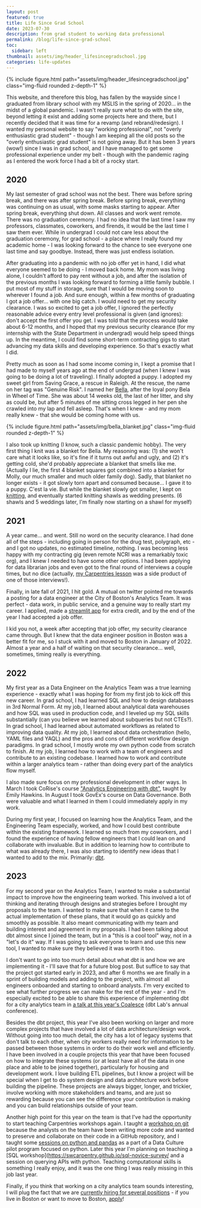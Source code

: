 ```yaml
---
layout: post
featured: true
title: Life Since Grad School
date: 2023-07-30
description: from grad student to working data professional
permalink: /blog/life-since-grad-school
toc:
  sidebar: left
thumbnail: assets/img/header_lifesincegradschool.jpg
categories: life-updates
---
```

{% include figure.html path="assets/img/header_lifesincegradschool.jpg" class="img-fluid rounded z-depth-1" %}

This website, and therefore this blog, has fallen by the wayside since I graduated from library school with my MSLIS in the spring of 2020... in the midst of a global pandemic. I wasn't really sure what to do with the site, beyond letting it exist and adding some projects here and there, but I recently decided that it was time for a revamp (and rebrand/redesign). I wanted my personal website to say "working professional", not "overly enthusiastic grad student" - though I am keeping all the old posts so the "overly enthusiastic grad student" is not going away. But it has been 3 years (wow!) since I was in grad school, and I have managed to get some professional experience under my belt - though with the pandemic raging as I entered the work force I had a bit of a rocky start.

## 2020

My last semester of grad school was not the best. There was before spring break, and there was after spring break. Before spring break, everything was continuing on as usual, with some masks starting to appear. After spring break, everything shut down. All classes and work went remote. There was no graduation ceremony. I had no idea that the last time I saw my professors, classmates, coworkers, and firends, it would be the last time I saw them ever. While in undergrad I could not care less about the graduation ceremony, for grad school - a place where I really found my academic home - I was looking forward to the chance to see everyone one last time and say goodbye. Instead, there was just endless isolation.

After graduating into a pandemic with no job offer yet in hand, I did what everyone seemed to be doing - I moved back home. My mom was living alone, I couldn't afford to pay rent without a job, and after the isolation of the previous months I was looking forward to forming a little family bubble. I put most of my stuff in storage, sure that I would be moving soon to wherever I found a job. And sure enough, within a few months of graduating I got a job offer... with one big catch. I would need to get my security clearance. I was so excited to get a job offer, I ignored the perfectly reasonable advice every entry level professional is given (and ignores): don't accept the first offer you get. I was told that the process would take about 6-12 months, and I hoped that my previous security clearance (for my internship with the State Department in undergrad) would help speed things up. In the meantime, I could find some short-term contracting gigs to start advancing my data skills and developing experience. So that's exactly what I did.

Pretty much as soon as I had some income coming in, I kept a promise that I had made to myself years ago at the end of undergrad (when I knew I was going to be doing a lot of traveling). I finally adopted a puppy. I adopted my sweet girl from Saving Grace, a rescue in Raleigh. At the rescue, the name on her tag was "Genuine Risk". I named her [Bella](/bella/), after the loyal pony Bela in Wheel of Time. She was about 14 weeks old, the last of her litter, and shy as could be, but after 5 minutes of me sitting cross legged in her pen she crawled into my lap and fell asleep. That's when I knew - and my mom really knew - that she would be coming home with us.

{% include figure.html path="assets/img/bella_blanket.jpg" class="img-fluid rounded z-depth-1" %}

I also took up knitting (I know, such a classic pandemic hobby). The very first thing I knit was a blanket for Bella. My reasoning was: (1) she won't care what it looks like, so it's fine if it turns out awful and ugly, and (2) it's getting cold, she'd probably appreciate a blanket that smells like me. (Actually I lie, the first 4 blanket squares got combined into a blanket for Molly, our much smaller and much older family dog). Sadly, that blanket no longer exists - it got slowly torn apart and consumed because... I gave it to a puppy. C'est la vie. But while the blanket slowly got smaller, I kept on [knitting](/knitting/), and eventually started knitting shawls as wedding presents. (6 shawls and 5 weddings later, I'm finally now starting on a shawl for myself)

## 2021

A year came... and went. Still no word on the security clearance. I had done all of the steps - including going in person for the drug test, polygraph, etc - and I got no updates, no estimated timeline, nothing. I was becoming less happy with my contracting gig (even remote NCRI was a remarkably toxic org), and I knew I needed to have some other options. I had been applying for data librarian jobs and even got to the final round of interviews a couple times, but no dice (actually, [my Carpentries lesson](/projects/carpentries-dataviz-workshop) was a side product of one of those interviews!).

Finally, in late fall of 2021, I hit gold. A mutual on twitter pointed me towards a posting for a data engineer at the City of Boston's Analytics Team. It was perfect - data work, in public service, and a genuine way to really start my career. I applied, made a [streamlit app](/projects/streamlit-apps) for extra credit, and by the end of the year I had accepted a job offer.

I kid you not, a week after accepting that job offer, my security clearance came through. But I knew that the data engineer position in Boston was a better fit for me, so I stuck with it and moved to Boston in January of 2022. Almost a year and a half of waiting on that security clearance... well, sometimes, timing really is everything. 

## 2022

My first year as a Data Engineer on the Analytics Team was a true learning experience - exactly what I was hoping for from my first job to kick off this new career. In grad school, I had learned SQL and how to design databases in 3rd Normal Form. At my job, I learned about analytical data warehouses and how SQL was used in production code, and I leveled up my SQL skills substantially (can you believe we learned about subqueries but not CTEs?). In grad school, I had learned about automated workflows as related to improving data quality. At my job, I learned about data orchestration (hello, YAML files and YAQL) and the pros and cons of different workflow design paradigms. In grad school, I mostly wrote my own python code from scratch to finish. At my job, I learned how to work with a team of engineers and contribute to an existing codebase. I learned how to work and contribute within a larger analytics team - rather than doing every part of the analytics flow myself.

I also made sure focus on my professional development in other ways. In March I took CoRise's course ["Analytics Engineering with dbt"](https://corise.com/course/analytics-engineering-with-dbt), taught by Emily Hawkins. In August I took GovEx's course on Data Governance. Both were valuable and what I learned in them I could immediately apply in my work.

During my first year, I focused on learning how the Analytics Team, and the Engineering Team especially, worked, and how I could best contribute within the existing framework. I learned so much from my coworkers, and I found the experience of having fellow engineers that I could lean on and collaborate with invaluable. But in addition to learning how to contribute to what was already there, I was also starting to identify new ideas that I wanted to add to the mix. Primarily: [dbt](https://docs.getdbt.com/docs/introduction).

## 2023

For my second year on the Analytics Team, I wanted to make a substantial impact to improve how the engineering team worked. This involved a lot of thinking and iterating through designs and strategies before I brought my proposals to the team. I wanted to make sure that when it came to the actual implementation of these plans, that it would go as quickly and smoothly as possible. It also meant communicating with my team and building interest and agreement in my proposals. I had been talking about dbt almost since I joined the team, but in a "this is a cool tool" way, not in a "let's do it" way. If I was going to ask everyone to learn and use this new tool, I wanted to make sure they believed it was worth it too.

I don't want to go into too much detail about what dbt is and how we are implementing it - I'll save that for a future blog post. But suffice to say that the project got started early in 2023, and after 6 months we are finally in a sprint of building models and adding to the project, with almost all engineers onboarded and starting to onboard analysts. I'm very excited to see what further progress we can make for the rest of the year - and I'm especially excited to be able to share this experience of implementing dbt for a city analytics team in [a talk at this year's Coalesce](https://coalesce.getdbt.com/agenda/from-coast-to-coast-implementing-dbt-in-the-public-sector) (dbt Lab's annual conference).

Besides the dbt project, this year I've also been working on larger and more complex projects that have involved a lot of data architecture/design work. Without going into too much detail, the city has a lot of legacy systems that don't talk to each other, when city workers really need for information to be passed between those systems in order to do their work well and efficiently. I have been involved in a couple projects this year that have been focused on how to integrate these systems (or at least have all of the data in one place and able to be joined together), particularly for housing and development work. I love building ETL pipelines, but I know a project will be special when I get to do system design and data architecture work before building the pipeline. These projects are always bigger, longer, and trickier, involve working with more stakeholders and teams, and are just so rewarding because you can see the difference your contribution is making and you can build relationships outside of your team.

Another high point for this year on the team is that I've had the opportunity to start teaching Carpentries workshops again. I taught a [workshop on git](https://carpentries-incubator.github.io/git-novice-branch-pr/) because the analysts on the team have been writing more code and wanted to preserve and collaborate on their code in a GitHub repository, and I taught some [sessions on python and pandas](https://swcarpentry.github.io/python-novice-gapminder/07-reading-tabular.html) as a part of a Data Culture pilot program focused on python. Later this year I'm planning on teaching a [SQL workshop](https://swcarpentry.github.io/sql-novice-survey/ and a session on querying APIs with python. Teaching computational skills is something I really enjoy, and it was the one thing I was really missing in this job last year.

Finally, if you think that working on a city analytics team sounds interesting, I will plug the fact that we are [currently hiring for several positions](https://www.boston.gov/news/join-city-bostons-department-innovation-and-technology) - if you live in Boston or want to move to Boston, [apply](https://www.boston.gov/career-center)!